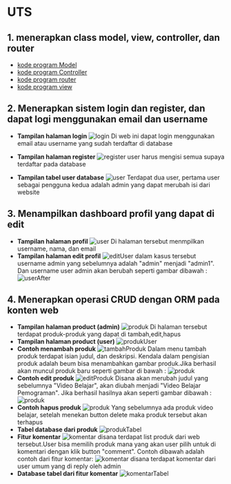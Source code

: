 # UTS


## 1. menerapkan class model, view, controller, dan router

* [kode program Model](../../src/08_UTS/app/Models)
* [kode program Controller](../../src/08_UTS/app/Http/Controllers)
* [kode program router](../../src/08_UTS/routes/web.php)
* [kode program view](../../src/08_UTS/resources/views)


## 2. Menerapkan sistem login dan register, dan dapat logi menggunakan email dan username

* **Tampilan halaman login**
![login](img/login.PNG)
Di web ini dapat login menggunakan email atau username yang sudah terdaftar di database

* **Tampilan halaman register**
![register](img/register.PNG)
user harus mengisi semua supaya terdaftar pada database

* **Tampilan tabel user database**
![user](img/user.PNG)
Terdapat dua user, pertama user sebagai pengguna kedua adalah admin yang dapat merubah isi dari website

## 3. Menampilkan dashboard profil yang dapat di edit
* **Tampilan halaman profil**
![user](img/profil.PNG)
Di halaman tersebut menmpilkan username, nama, dan email
* **Tampilan halaman edit profil**
![editUser](img/editUser.PNG)
dalam kasus tersebut username admin yang sebelumnya adalah "admin" menjadi "admin1". Dan username user admin akan berubah seperti gambar dibawah :
![userAfter](img/userAfter.png)

## 4.  Menerapkan operasi CRUD dengan ORM pada konten web
* **Tampilan halaman product (admin)**
![produk](img/produk.png)
Di halaman tersebut terdapat produk-produk yang dapat di tambah,edit,hapus
* **Tampilan halaman product (user)**
![produkUser](img/produkUser.png)
* **Contoh menambah produk**
![tambahProduk](img/tambahProduk.png)
Dalam menu tambah produk terdapat isian judul, dan deskripsi. Kendala dalam pengisian produk adalah beum bisa menambahkan gambar produk.Jika berhasil akan muncul produk baru seperti gambar di bawah :
![produk](img/tambahProduk2.png)
* **Contoh edit produk**
![editProduk](img/editProduk.png)
Disana akan merubah judul yang sebelumnya "Video Belajar", akan diubah menjadi "Video Belajar Pemograman". Jika berhasil hasilnya akan seperti gambar dibawah :
![produk](img/editProduk2.png)
* **Contoh hapus produk**
![produk](img/hapusProduk.png)
Yang sebelumnya ada produk video belajar, setelah menekan button delete maka produk tersebut akan terhapus
* **Tabel database dari produk**
![produkTabel](img/produkTabel.png)
* **Fitur komentar**
![komentar](img/komentar.png)
disana terdapat list produk dari web tersebut.User bisa memilih produk mana yang akan user pilih untuk di komentari dengan klik button "comment". Contoh dibawah adalah contoh dari fitur komentar:
![komentar](img/komentarBox.png)
disana terdapat komentar dari user umum yang di reply oleh admin
* **Database tabel dari fitur komentar**
![komentarTabel](img/komenTabel.png)








